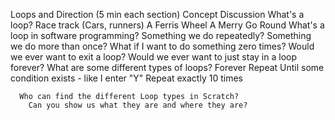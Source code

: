 Loops and Direction (5 min each section)
  Concept Discussion
    What's a loop? 
      Race track (Cars, runners)
      A Ferris Wheel
      A Merry Go Round 
    What's a loop in software programming?
      Something we do repeatedly?
      Something we do more than once? 
        What if I want to do something zero times?
      Would we ever want to exit a loop?
      Would we ever want to just stay in a loop forever?
      What are some different types of loops?
        Forever
        Repeat Until some condition exists - like I enter "Y" 
        Repeat exactly 10 times
      
      Who can find the different Loop types in Scratch?
        Can you show us what they are and where they are? 
    
